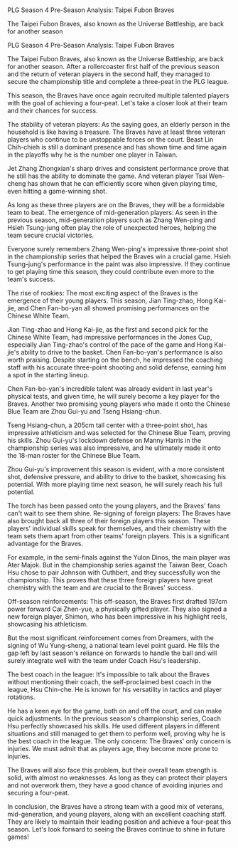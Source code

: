 #  

PLG Season 4 Pre-Season Analysis: Taipei Fubon Braves

The Taipei Fubon Braves, also known as the Universe Battleship, are back for another season 
  

PLG Season 4 Pre-Season Analysis: Taipei Fubon Braves

The Taipei Fubon Braves, also known as the Universe Battleship, are back for another season. After a rollercoaster first half of the previous season and the return of veteran players in the second half, they managed to secure the championship title and complete a three-peat in the PLG league.

This season, the Braves have once again recruited multiple talented players with the goal of achieving a four-peat. Let's take a closer look at their team and their chances for success.

The stability of veteran players: As the saying goes, an elderly person in the household is like having a treasure. The Braves have at least three veteran players who continue to be unstoppable forces on the court. Beast Lin Chih-chieh is still a dominant presence and has shown time and time again in the playoffs why he is the number one player in Taiwan.

Jet Zhang Zhongxian's sharp drives and consistent performance prove that he still has the ability to dominate the game. And veteran player Tsai Wen-cheng has shown that he can efficiently score when given playing time, even hitting a game-winning shot.

As long as these three players are on the Braves, they will be a formidable team to beat. The emergence of mid-generation players: As seen in the previous season, mid-generation players such as Zhang Wen-ping and Hsieh Tsung-jung often play the role of unexpected heroes, helping the team secure crucial victories.

Everyone surely remembers Zhang Wen-ping's impressive three-point shot in the championship series that helped the Braves win a crucial game. Hsieh Tsung-jung's performance in the paint was also impressive. If they continue to get playing time this season, they could contribute even more to the team's success.

The rise of rookies: The most exciting aspect of the Braves is the emergence of their young players. This season, Jian Ting-zhao, Hong Kai-jie, and Chen Fan-bo-yan all showed promising performances on the Chinese White Team.

Jian Ting-zhao and Hong Kai-jie, as the first and second pick for the Chinese White Team, had impressive performances in the Jones Cup, especially Jian Ting-zhao's control of the pace of the game and Hong Kai-jie's ability to drive to the basket. Chen Fan-bo-yan's performance is also worth praising. Despite starting on the bench, he impressed the coaching staff with his accurate three-point shooting and solid defense, earning him a spot in the starting lineup.

Chen Fan-bo-yan's incredible talent was already evident in last year's physical tests, and given time, he will surely become a key player for the Braves. Another two promising young players who made it onto the Chinese Blue Team are Zhou Gui-yu and Tseng Hsiang-chun.

Tseng Hsiang-chun, a 205cm tall center with a three-point shot, has impressive athleticism and was selected for the Chinese Blue Team, proving his skills. Zhou Gui-yu's lockdown defense on Manny Harris in the championship series was also impressive, and he ultimately made it onto the 18-man roster for the Chinese Blue Team.

Zhou Gui-yu's improvement this season is evident, with a more consistent shot, defensive pressure, and ability to drive to the basket, showcasing his potential. With more playing time next season, he will surely reach his full potential.

The torch has been passed onto the young players, and the Braves' fans can't wait to see them shine. Re-signing of foreign players: The Braves have also brought back all three of their foreign players this season. These players' individual skills speak for themselves, and their chemistry with the team sets them apart from other teams' foreign players. This is a significant advantage for the Braves.

For example, in the semi-finals against the Yulon Dinos, the main player was Ater Majok. But in the championship series against the Taiwan Beer, Coach Hsu chose to pair Johnson with Cuthbert, and they successfully won the championship. This proves that these three foreign players have great chemistry with the team and are crucial to the Braves' success.

Off-season reinforcements: This off-season, the Braves first drafted 197cm power forward Cai Zhen-yue, a physically gifted player. They also signed a new foreign player, Shimon, who has been impressive in his highlight reels, showcasing his athleticism.

But the most significant reinforcement comes from Dreamers, with the signing of Wu Yung-sheng, a national team level point guard. He fills the gap left by last season's reliance on forwards to handle the ball and will surely integrate well with the team under Coach Hsu's leadership.

The best coach in the league: It's impossible to talk about the Braves without mentioning their coach, the self-proclaimed best coach in the league, Hsu Chin-che. He is known for his versatility in tactics and player rotations.

He has a keen eye for the game, both on and off the court, and can make quick adjustments. In the previous season's championship series, Coach Hsu perfectly showcased his skills. He used different players in different situations and still managed to get them to perform well, proving why he is the best coach in the league. The only concern: The Braves' only concern is injuries. We must admit that as players age, they become more prone to injuries.

The Braves will also face this problem, but their overall team strength is solid, with almost no weaknesses. As long as they can protect their players and not overwork them, they have a good chance of avoiding injuries and securing a four-peat.

In conclusion, the Braves have a strong team with a good mix of veterans, mid-generation, and young players, along with an excellent coaching staff. They are likely to maintain their leading position and achieve a four-peat this season. Let's look forward to seeing the Braves continue to shine in future games!